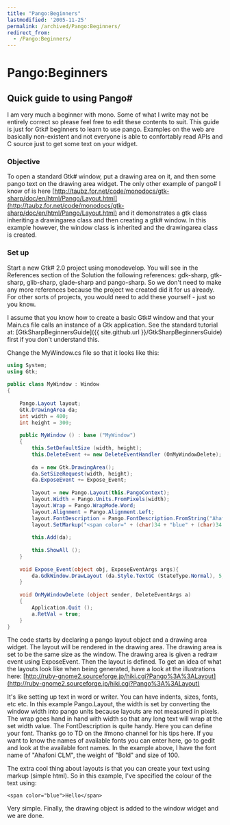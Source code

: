 ```yaml
---
title: "Pango:Beginners"
lastmodified: '2005-11-25'
permalink: /archived/Pango:Beginners/
redirect_from:
  - /Pango:Beginners/
---
```


Pango:Beginners
===============

Quick guide to using Pango\#
----------------------------

I am very much a beginner with mono. Some of what I write may not be entirely correct so please feel free to edit these contents to suit. This guide is just for Gtk\# beginners to learn to use pango. Examples on the web are basically non-existent and not everyone is able to confortably read APIs and C source just to get some text on your widget.

### Objective

To open a standard Gtk\# window, put a drawing area on it, and then some pango text on the drawing area widget. The only other example of pango\# I know of is here [http://taubz.for.net/code/monodocs/gtk-sharp/doc/en/html/Pango/Layout.html](http://taubz.for.net/code/monodocs/gtk-sharp/doc/en/html/Pango/Layout.html) and it demonstrates a gtk class inheriting a drawingarea class and then creating a gtk\# window. In this example however, the window class is inherited and the drawingarea class is created.

### Set up

Start a new Gtk\# 2.0 project using monodevelop. You will see in the References section of the Solution the following references: gdk-sharp, gtk-sharp, glib-sharp, glade-sharp and pango-sharp. So we don't need to make any more references because the project we created did it for us already. For other sorts of projects, you would need to add these yourself - just so you know.

I assume that you know how to create a basic Gtk\# window and that your Main.cs file calls an instance of a Gtk application. See the standard tutorial at: [GtkSharpBeginnersGuide]({{ site.github.url }}/GtkSharpBeginnersGuide) first if you don't understand this.

Change the MyWindow.cs file so that it looks like this:

``` csharp
using System;
using Gtk;
 
public class MyWindow : Window
{ 
 
    Pango.Layout layout;
    Gtk.DrawingArea da;
    int width = 400;
    int height = 300;
 
    public MyWindow () : base ("MyWindow")
    {
        this.SetDefaultSize (width, height);
        this.DeleteEvent += new DeleteEventHandler (OnMyWindowDelete);
 
        da = new Gtk.DrawingArea();
        da.SetSizeRequest(width, height);
        da.ExposeEvent += Expose_Event;     
 
        layout = new Pango.Layout(this.PangoContext);
        layout.Width = Pango.Units.FromPixels(width);
        layout.Wrap = Pango.WrapMode.Word;
        layout.Alignment = Pango.Alignment.Left;
        layout.FontDescription = Pango.FontDescription.FromString("Ahafoni CLM Bold 100");
        layout.SetMarkup("<span color=" + (char)34 + "blue" + (char)34 + ">" + "Hello" + "</span>");
 
        this.Add(da);
 
        this.ShowAll ();
    }
 
    void Expose_Event(object obj, ExposeEventArgs args){
        da.GdkWindow.DrawLayout (da.Style.TextGC (StateType.Normal), 5, 5, layout);
    } 
 
    void OnMyWindowDelete (object sender, DeleteEventArgs a)
    {
        Application.Quit ();
        a.RetVal = true;
    }
}
```

The code starts by declaring a pango layout object and a drawing area widget. The layout will be rendered in the drawing area. The drawing area is set to be the same size as the window. The drawing area is given a redraw event using ExposeEvent. Then the layout is defined. To get an idea of what the layouts look like when being generated, have a look at the illustrations here: [http://ruby-gnome2.sourceforge.jp/hiki.cgi?Pango%3A%3ALayout](http://ruby-gnome2.sourceforge.jp/hiki.cgi?Pango%3A%3ALayout)

It's like setting up text in word or writer. You can have indents, sizes, fonts, etc etc. In this example Pango.Layout, the width is set by converting the window width into pango units because layouts are not measured in pixels. The wrap goes hand in hand with width so that any long text will wrap at the set width value. The FontDescription is quite handy. Here you can define your font. Thanks go to TD on the \#mono channel for his tips here. If you want to know the names of available fonts you can enter here, go to gedit and look at the available font names. In the example above, I have the font name of "Ahafoni CLM", the weight of "Bold" and size of 100.

The extra cool thing about layouts is that you can create your text using markup (simple html). So in this example, I've specified the colour of the text using:

``` nowiki
<span color="blue">Hello</span>
```

Very simple. Finally, the drawing object is added to the window widget and we are done.


